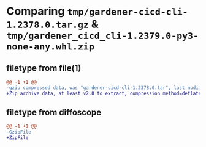 # Comparing `tmp/gardener-cicd-cli-1.2378.0.tar.gz` & `tmp/gardener_cicd_cli-1.2379.0-py3-none-any.whl.zip`

## filetype from file(1)

```diff
@@ -1 +1 @@
-gzip compressed data, was "gardener-cicd-cli-1.2378.0.tar", last modified: Wed Apr 10 13:21:11 2024, max compression
+Zip archive data, at least v2.0 to extract, compression method=deflate
```

## filetype from diffoscope

```diff
@@ -1 +1 @@
-GzipFile
+ZipFile
```

